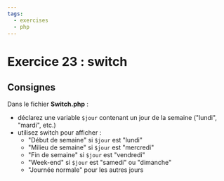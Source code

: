 ```yaml
---
tags:
  - exercises
  - php
---
```


# Exercice 23 : switch

## Consignes

Dans le fichier **Switch.php** :

- déclarez une variable `$jour` contenant un jour de la semaine ("lundi", "mardi", etc.)
- utilisez switch pour afficher :
  - "Début de semaine" si `$jour` est "lundi"
  - "Milieu de semaine" si `$jour` est "mercredi"
  - "Fin de semaine" si `$jour` est "vendredi"
  - "Week-end" si `$jour` est "samedi" ou "dimanche"
  - "Journée normale" pour les autres jours
